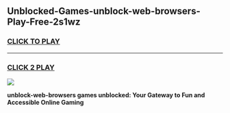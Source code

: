 
## Unblocked-Games-unblock-web-browsers-Play-Free-2s1wz
<h3>
<a href="https://premium76.site?title=unblock-web-browsers&ref=10A">CLICK TO PLAY</a></h3>
<hr>

<h3>
<a href="https://premium76.site?title=unblock-web-browsers&ref=10A">CLICK 2 PLAY</a>
  
</h3>

<a href="https://premium76.site?title=unblock-web-browsers&ref=10A"><img src="https://clearcache.store/games.png"></a>


**unblock-web-browsers games unblocked: Your Gateway to Fun and Accessible Online Gaming**
